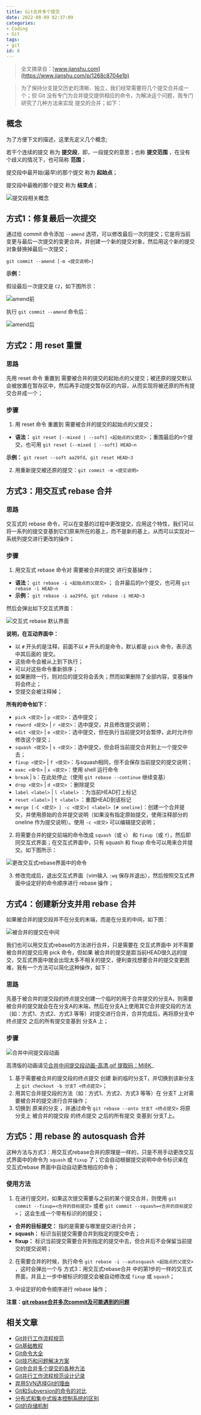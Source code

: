 ```yaml
---
title: Git合并多个提交
date: 2022-08-09 02:37:09
categories:
- Coding
- Git
tags:
- git
id: 8
---
```


> 全文摘录自：[www.jianshu.com](https://www.jianshu.com/p/1268c8704e1b)

> 为了保持分支提交历史的清晰、独立，我们经常需要将几个提交合并成一个；但 Git 没有专门为合并提交提供相应的命令，为解决这个问题，我专门研究了几种方法来实现 提交的合并；如下：

<!--more-->

## 概念

为了方便下文的描述，这里先定义几个概念;

若干个连续的提交 称为 **提交段**，即，一段提交的意思；也称 **提交范围** ，在没有个歧义的情况下，也可简称 **范围**；

提交段中最开始(最早)的那个提交 称为 **起始点**；

提交段中最晚的那个提交 称为 **结束点**；

![提交段相关概念](https://img.arctee.cn/one/202205040242270.jpeg)


## 方式1：修复最后一次提交

通过给 commit 命令添加 `--amend` 选项，可以修改最后一次的提交；它是将当前变更与最后一次提交的变更合并，并创建一个新的提交对象，然后用这个新的提交对象替换掉最后一次提交；

```
git commit --amend [-m <提交说明>]
```

**示例：**

假设最后一次提交是 `C2`，如下图所示：

![amend前](https://img.arctee.cn/one/202205040245066.jpeg)

执行 `git commit --amend` 命令后：

![amend后](https://img.arctee.cn/one/202205040246356.jpeg)


## 方式2：用 reset 重置

### 思路

先用 reset 命令 重置到 需要被合并的提交的起始点的父提交；被还原的提交默认会被放置在暂存区中，然后再手动提交暂存区的内容，从而实现将被还原的所有提交合并成一个；

### 步骤

1. 用 reset 命令 重置到 需要被合并的提交的起始点的父提交；

- **语法：** `git reset [--mixed | --soft] <起始点的父提交>` ；重围最后的n个提交，也可用 `git reset [--mixed | --soft] HEAD~n`
  
**示例：** `git reset --soft aa29fd`、`git reset HEAD~3`

2. 用重新提交被还原的提交：`git commit -m <提交说明>`


## 方式3：用交互式 rebase 合并

### 思路

交互式的 rebase 命令，可以在变基的过程中更改提交，应用这个特性，我们可以将一系列的提交变基到它们原来所在的基上，而不是新的基上，从而可以实现对一系统列提交进行更改的操作；

### 步骤

1.  用交互式 rebase 命令对 需要被合并的提交 进行变基操作；
    
- **语法：** `git rebase -i <起始点的父提交>` ； 合并最后的n个提交，也可用 `git rebase -i HEAD~n`
- **示例：** `git rebase -i aa29fd`、`git rebase -i HEAD~3`
    
然后会弹出如下交互式界面：
    
![交互式 rebase 默认界面](https://img.arctee.cn/one/202205040250345.png)
    
**说明，在互动界面中：**
    
- 以 `#` 开头的是注释，前面不以 `#` 开头的是命令，默认都是 `pick` 命令，表示选中其后面的 提交。
- 这些命令会被从上到下执行；
- 可以对这些命令重新排序；
- 如果删除一行，则对应的提交将会丢失；然而如果删除了全部内容，变基操作将会终止；
- 空提交会被注释掉；

**所有的命令如下：**
    
- `pick <提交>` | `p <提交>`：选中提交；
- `reword <提交>` | `r <提交>`：选中提交，并且修改提交说明；
- `edit <提交>` | `e <提交>`：选中提交，但在执行当前提交时会暂停，此时允许你修改这个提交；
- `squash <提交>` | `s <提交>`：选中提交，但会将当前提交合并到上一个提交中去；
- `fixup <提交>` | `f <提交>`：与squash相同，但不会保存当前提交的提交说明；
- `exec <命令>` | `x <提交>`：使用 shell 运行命令
- `break` | `b`：在此处停止（使用 `git rebase --continue` 继续变基）
- `drop <提交>` | `d <提交>` ：删除提交
- `label <label>` | `l <label>` ：为当前HEAD打上标记
- `reset <label>` | `t <label>` ：重围HEAD到该标记
- `merge [-C <提交> | -c <提交>] <label> [# oneline]`：创建一个合并提交，并使用原始的合并提交说明（如果没有指定原始提交，使用注释部分的 oneline 作为提交说明）。使用 `-c <提交>` 可以编辑提交说明；
  
2. 将需要合并的提交前端的命令改成 `squash`（或 `s`） 和 `fixup`（或 `f`），然后即同交互式界面；在交互式界面中，只有 squash 和 fixup 命令可以用来合并提交。如下图所示：
    
![更改交互式rebase界面中的命令](https://img.arctee.cn/one/202205040251254.png)
    
    
3. 修改完成后，退出交互式界面（vim输入 `:wq` 保存并退出），然后按照交互式界面中设定好的命令顺序进行 rebase 操作；


## 方式4：创建新分支并用 rebase 合并

如果被合并的提交段并不在分支的末端，而是在分支的中间，如下图：

![被合并的提交在中间](https://img.arctee.cn/one/202205040252156.png)

我们也可以用交互式rebase的方法进行合并，只是需要在 交互式界面中 对不需要被合并的提交应用 pick 命令，但如果 被合并的提交是距当前HEAD很久远的提交，交互式界面中就会出现太多不相关的提交，便利查找想要合并的提交变更困难，我有一个方法可以简化这种操作，如下：

### 思路

先基于被合并的提交段的终点提交创建一个临时的用于合并提交的分支A，则需要被合并的提交就会在在分支A的末端，然后在分支A上使用其它合并提交段的方法（如：方式1、方式2、方式3 等等）对提交进行合并，合并完成后，再将原分支中 终点提交 之后的所有提交变基到 分支A 上；

### 步骤

![合并中间提交段动画](https://img.arctee.cn/one/202205040253812.gif)

高清版的动画请见[合并中间提交段动画-高清.gif 提取码：MI8K](https://links.jianshu.com/go?to=https%3A%2F%2Fpan.baidu.com%2Fs%2F1NYNEhQceb5khQiWsmWHUNw)_

1.  基于需要被合并的提交段的终点提交 创建 新的临时分支T，并切换到该新分支上 `git checkout -b 分支T <终点提交>`；
2.  用其它合并提交段的方法（如：方式1、方式2、方式3 等等）在 分支T 上对需要被合并的提交进行合并操作；
3.  切换到 原来的分支 ，并通过命令 `git rebase --onto 分支T <终点提交>` 将原分支上 被合并的提交段 的终点提交 之后的所有提交 变基到 分支T上。


## 方式5：用 rebase 的 autosquash 合并

这种方法与方式3：用交互式rebase合并的原理是一样的，只是不用手动更改交互式界面中的命令为 `squash` 或 `fixup` 了；它会自动根据提交说明中命令标识来在 交互式rebase 界面中自动自动更改相应的命令；

### 使用方法

1.  在进行提交时，如果这次提交需要与之前的某个提交合并，则使用 `git commit --fixup=<合并的目标提交>` 或者 `git commit --squash=<合并的目标提交>`； 这会生成一个带有标识的的提交；
    
- **合并的目标提交：** 指的是需要与哪里提交进行合并；
- **squash：** 标识当前提交需要合并到指定的提交中去；
- **fixup：** 标识当前提交需要合并到指定的提交中去，但合并后不会保留当前提交的提交说明；
  
2. 在需要合并的时候，执行命令 `git rebase -i --autosquash <起始点的父提交>` ，这时会弹出一个与 方式3：用交互式rebase合并 中的第1步的一样的交互式界面，并且上一步中被标识的提交会被自动修改成 `fixup` 或 `squash`；
    
3. 中设定好的命令顺序进行 rebase 操作；
    
**注意：[git rebase合并多次commit及可能遇到的问题](/docs/wiki/Git/Git%20rebase%E5%90%88%E5%B9%B6%E5%A4%9A%E6%AC%A1commit%E5%8F%8A%E5%8F%AF%E8%83%BD%E9%81%87%E5%88%B0%E7%9A%84%E9%97%AE%E9%A2%98)**


## 相关文章

- [Git并行工作流程规范](https://www.jianshu.com/p/d7a3a4935440)
- [Git基础教程](https://www.jianshu.com/p/fd40460ffb37)
- [Git命令大全](https://www.jianshu.com/p/15a4dee9c5df)
- [Git技巧和问题解决方案](https://www.jianshu.com/p/d21838dc5947)
- [Git中合并多个提交的各种方法](https://www.jianshu.com/p/1268c8704e1b)
- [Git并行工作流程规范设计记录](https://www.jianshu.com/p/7f4b47d2507d)
- [弃用SVN选择Git的理由](https://www.jianshu.com/p/bdc9a46c3394)
- [Git和Subversion的命令的对比](https://www.jianshu.com/u/7ecaba2d594c)
- [分布式和集中式版本控制系统的区别](https://www.jianshu.com/p/7d55f32b7c9f)
- [Git的存储机制](https://www.jianshu.com/p/caa4695af535)